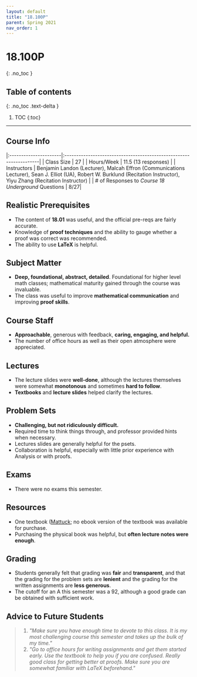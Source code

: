 ```yaml
---
layout: default
title: "18.100P"
parent: Spring 2021
nav_order: 1
---
```


# 18.100P
{: .no_toc }

## Table of contents
{: .no_toc .text-delta }

1. TOC
{:toc}

---

## Course Info

|:----------------------|:-------------------------------------------------------------------|
| Class Size | 27 |
| Hours/Week | 11.5 (13 responses) |
| Instructors | Benjamin Landon (Lecturer), Malcah Effron (Communications Lecturer), Sean J. Elliot (UA), Robert W. Burklund (Recitation Instructor), Yiyu Zhang (Recitation Instructor) |
| # of Responses to _Course 18 Underground_ Questions | 8/27|

## Realistic Prerequisites

- The content of **18.01** was useful, and the official pre-reqs are fairly accurate.
- Knowledge of **proof techniques** and the ability to gauge whether a proof was correct was recommended.
- The ability to use **LaTeX** is helpful.

## Subject Matter

- **Deep, foundational, abstract, detailed**. Foundational for higher level math classes; mathematical maturity gained through the course was invaluable.
- The class was useful to improve **mathematical communication** and improving **proof skills**.

## Course Staff

- **Approachable**, generous with feedback, **caring, engaging, and helpful.**
- The number of office hours as well as their open atmosphere were appreciated.

## Lectures

- The lecture slides were **well-done**, although the lectures themselves were somewhat **monotonous** and sometimes **hard to follow**.
- **Textbooks** and **lecture slides** helped clarify the lectures.

## Problem Sets

- **Challenging, but not ridiculously difficult.**
- Required time to think things through, and professor provided hints when necessary.
- Lectures slides are generally helpful for the psets.
- Collaboration is helpful, especially with little prior experience with Analysis or with proofs.

## Exams

- There were no exams this semester.

## Resources

- One textbook ([Mattuck](https://www.amazon.com/Introduction-Analysis-Arthur-Mattuck/dp/1484814118); no ebook version of the textbook was available for purchase.
- Purchasing the physical book was helpful, but **often lecture notes were enough**.

## Grading

- Students generally felt that grading was **fair** and **transparent**, and that the grading for the problem sets are **lenient** and the grading for the written assignments are **less generous**.
- The cutoff for an A this semester was a 92, although a good grade can be obtained with sufficient work.

## Advice to Future Students

> 1. _"Make sure you have enough time to devote to this class. It is my most challenging course this semester and takes up the bulk of my time."_
> 2. _"Go to office hours for writing assignments and get them started early. Use the textbook to help you if you are confused. Really good class for getting better at proofs. Make sure you are somewhat familiar with LaTeX beforehand."_

<!-- ## Syllabus
Click [**here**](/assets/files/100P_Syllabus_Spring2021.pdf) for a PDF of this course's syllabus. -->
